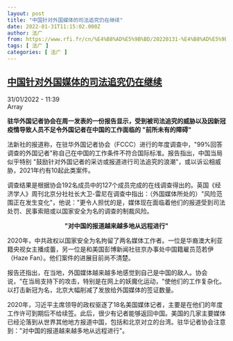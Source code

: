 ```yaml
---
layout: post
title: "中国针对外国媒体的司法追究仍在继续"
date: 2022-01-31T11:15:02.000Z
author: 法广
from: https://www.rfi.fr/cn/%E4%B8%AD%E5%9B%BD/20220131-%E4%B8%AD%E5%9B%BD%E9%92%88%E5%AF%B9%E5%A4%96%E5%9B%BD%E5%AA%92%E4%BD%93%E7%9A%84%E5%8F%B8%E6%B3%95%E8%BF%BD%E7%A9%B6%E4%BB%8D%E5%9C%A8%E7%BB%A7%E7%BB%AD
tags: [ 法广 ]
categories: [ 法广 ]
---
```

<!--1643627702000-->
[中国针对外国媒体的司法追究仍在继续](https://www.rfi.fr/cn/%E4%B8%AD%E5%9B%BD/20220131-%E4%B8%AD%E5%9B%BD%E9%92%88%E5%AF%B9%E5%A4%96%E5%9B%BD%E5%AA%92%E4%BD%93%E7%9A%84%E5%8F%B8%E6%B3%95%E8%BF%BD%E7%A9%B6%E4%BB%8D%E5%9C%A8%E7%BB%A7%E7%BB%AD)
------

<div>
<div>31/01/2022 - 11:39</div>Array<p><strong>                    驻华外国记者协会在周一发表的一份报告显示，受到被司法追究的威胁以及因新冠疫情导致人员不足令外国记者在中国的工作面临的 "前所未有的障碍"                </strong></p><div >                    <p>法新社的报道称，在驻华外国记者协会（FCCC）进行的年度调查中，"99%回答调查的外国记者"称自己在中国的工作条件不符合国际标准。报告指出，中国当局似乎特别 "鼓励针对外国记者的采访或报道进行司法追究的浪潮"，或以诉讼相威胁，2021年约有10起此类案件。</p><p>调查结果是根据协会192名成员中的127个成员完成的在线调查得出的。英国《经济学人》周刊北京分社社长大卫-雷尼在调查中指出：（外国媒体所处的）"风险范围正在发生变化"，他说："更令人担忧的是，媒体现在面临着他们的报道受到司法处罚、民事索赔或以国家安全为名的调查的制裁风险。</p><p style="text-align:center"><strong>"对中国的报道越来越多地从远程进行"</strong></p><p>2020年，中共政权以国家安全为名拘留了两名媒体工作者。一位是华裔澳大利亚籍央视女主播成蕾，另一位是和美国彭博新闻社驻京办事处中国籍雇员范若伊（Haze Fan）。他们案件的进展目前尚不清楚。</p><p>报告还指出，在当地，外国媒体越来越多地感觉到自己是中国的敌人。协会说，"在当局支持下的攻击，特别是在网上的妖魔化运动，"使他们的工作复杂化。以打击新冠为名，北京大幅削减了发放给外国媒体的签证数量。</p><p>2020年，习近平主席领导的政权驱逐了18名美国媒体记者，主要是在他们的年度工作许可到期后不给续签。此后，很少有记者能够返回中国。美国的几家主要媒体已经沦落到从世界其他地方报道中国，包括和北京对立的台湾。驻华记者协会注意到："对中国的报道越来越多地从远程进行"。</p>                                            <div data-selfpromo-newsletter>    </div>    <div data-selfpromo-app>    </div>                </div>
</div>
